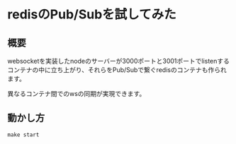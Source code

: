 # redisのPub/Subを試してみた

## 概要
websocketを実装したnodeのサーバーが3000ポートと3001ポートでlistenするコンテナの中に立ち上がり、それらをPub/Subで繋ぐredisのコンテナも作られます。

異なるコンテナ間でのwsの同期が実現できます。

## 動かし方

```
make start
```
